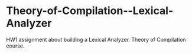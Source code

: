 # Theory-of-Compilation--Lexical-Analyzer
HW1 assignment about building a Lexical Analyzer. Theory of Compilation course.
